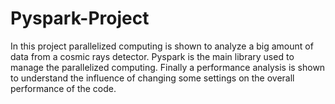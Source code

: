 # Pyspark-Project
In this project parallelized computing is shown to analyze a big amount of data from a cosmic rays detector. Pyspark is the main library used to manage the parallelized computing.
Finally a performance analysis is shown to understand the influence of changing some settings on the overall performance of the code.
